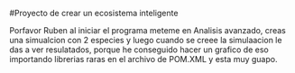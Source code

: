 #Proyecto de crear un ecosistema inteligente 

Porfavor Ruben al iniciar el programa meteme en Analisis avanzado, creas una simualcion con 2 especies y luego cuando se creee la simulaacion le das a ver resulatados, porque he conseguido hacer un grafico de eso importando librerias raras en el archivo de POM.XML y esta muy guapo.
